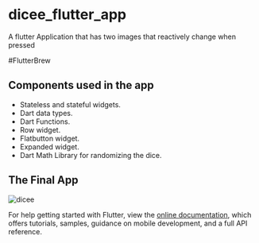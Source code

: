 # dicee_flutter_app

A flutter Application that has two images that reactively change when pressed

#FlutterBrew

## Components used in the app

- Stateless and stateful widgets.
- Dart data types.
- Dart Functions.
- Row widget.
- Flatbutton widget.
- Expanded widget.
- Dart Math Library for randomizing the dice.

## The Final App
![dicee](https://user-images.githubusercontent.com/77331723/107881397-12d60680-6e99-11eb-8295-98d45d33d472.gif)

For help getting started with Flutter, view the
[online documentation](https://flutter.dev/docs), which offers tutorials,
samples, guidance on mobile development, and a full API reference.
